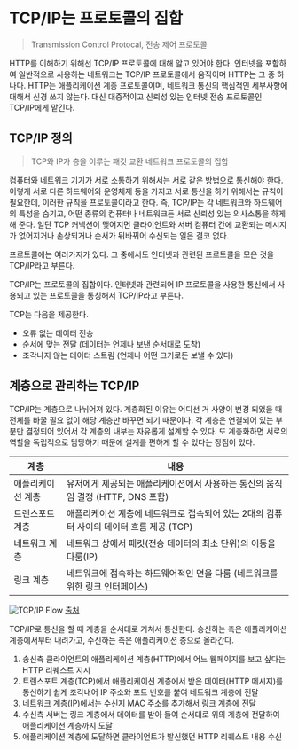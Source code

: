 # TCP/IP는 프로토콜의 집합

> Transmission Control Protocal, 전송 제어 프로토콜

HTTP를 이해하기 위해선 TCP/IP 프로토콜에 대해 알고 있어야 한다.
인터넷을 포함하여 일반적으로 사용하는 네트워크는 TCP/IP 프로토콜에서 움직이며 HTTP는 그 중 하나다.
HTTP는 애플리케이션 계층 프로토콜이며, 네트워크 통신의 핵심적인 세부사항에 대해서 신경 쓰지 않는다. 대신 대중적이고 신뢰성 있는 인터넷 전송 프로토콜인 TCP/IP에게 맡긴다.

## TCP/IP 정의

> TCP와 IP가 층을 이루는 패킷 교환 네트워크 프로토콜의 집합

컴퓨터와 네트워크 기기가 서로 소통하기 위해서는 서로 같은 방법으로 통신해야 한다.
이렇게 서로 다른 하드웨어와 운영체제 등을 가지고 서로 통신을 하기 위해서는 규칙이 필요한데, 이러한 규칙을 프로토콜이라고 한다.
즉, TCP/IP는 각 네트워크와 하드웨어의 특성을 숨기고, 어떤 종류의 컴퓨터나 네트워크든 서로 신뢰성 있는 의사소통을 하게 해 준다.
일단 TCP 커넥션이 맺어지면 클라이언트와 서버 컴퓨터 간에 교환되는 메시지가 없어지거나 손상되거나 순서가 뒤바뀌어 수신되는 일은 결코 없다.

프로토콜에는 여러가지가 있다. 그 중에서도 인터넷과 관련된 프로토콜을 모은 것을 TCP/IP라고 부른다.

TCP/IP는 프로토콜의 집합이다. 인터넷과 관련되어 IP 프로토콜을 사용한 통신에서 사용되고 있는 프로토콜을 통칭해서 TCP/IP라고 부른다.

TCP는 다음을 제공한다.
- 오류 없는 데이터 전송
- 순서에 맞는 전달 (데이터는 언제나 보낸 순서대로 도착)
- 조각나지 않는 데이터 스트림 (언제나 어떤 크기로든 보낼 수 있다)

## 계층으로 관리하는 TCP/IP

TCP/IP는 계층으로 나뉘어져 있다. 계층화된 이유는 어디선 거 사양이 변경 되었을 때 전체를 바꿀 필요 없이 해당 계층만 바꾸면 되기 때문이다. 각 계층은 연결되어 있는 부분만 결정되어 있어서 각 계층의 내부는 자유롭게 설계할 수 있다.
또 계층화하면 서로의 역할을 독립적으로 담당하기 때문에 설계를 편하게 할 수 있다는 장점이 있다.


|계층|내용|
|------|---|
|애플리케이션 계층|유저에게 제공되는 애플리케이션에서 사용하는 통신의 움직임 결정 (HTTP, DNS 포함)|
|트랜스포트 계층|애플리케이션 계층에 네트워크로 접속되어 있는 2대의 컴퓨터 사이의 데이터 흐름 제공 (TCP)|
|네트워크 계층|네트워크 상에서 패킷(전송 데이터의 최소 단위)의 이동을 다룸(IP)|
|링크 계층|네트워크에 접속하는 하드웨어적인 면을 다룸 (네트워크를 위한 링크 인터페이스)|

![TCP/IP Flow](https://docs.oracle.com/cd/E26505_01/html/E27061/figures/ipov.fig88.png)
[출처](https://docs.oracle.com/cd/E26505_01/html/E27061/ipov-29.html)

TCP/IP로 통신을 할 때 계층을 순서대로 거쳐서 통신한다. 송신하는 측은 애플리케이션 계층에서부터 내려가고, 수신하는 측은 애플리케이션 층으로 올라간다.
1) 송신측 클라이언트의 애플리케이션 계층(HTTP)에서 어느 웹페이지를 보고 싶다는 HTTP 리퀘스트 지시
2) 트랜스포트 계층(TCP)에서 애플리케이션 계층에서 받은 데이터(HTTP 메시지)를 통신하기 쉽게 조각내어 IP 주소와 포트 번호를 붙여 네트워크 계층에 전달
3) 네트워크 계층(IP)에서는 수신지 MAC 주소를 추가해서 링크 계층에 전달
4) 수신측 서버는 링크 계층에서 데이터를 받아 들여 순서대로 위의 계층에 전달하여 애플리케이션 계층까지 도달
5) 애플리케이션 계층에 도달하면 클라이언트가 발신했던 HTTP 리퀘스트 내용 수신
